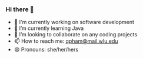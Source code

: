 ### Hi there 👋

<!--
**phamthucquyen/phamthucquyen** is a ✨ _special_ ✨ repository because its `README.md` (this file) appears on your GitHub profile.

Here are some ideas to get you started:

- 🔭 I’m currently working on software development
- 🌱 I’m currently learning Java
- 👯 I’m looking to collaborate on any coding projects
- 📫 How to reach me: qpham@mail.wlu.edu
- 😄 Pronouns: she/her/hers

-->
- 🔭 I'm currently working on software development
- 🌱 I’m currently learning Java
- 👯 I’m looking to collaborate on any coding projects
- 📫 How to reach me: qpham@mail.wlu.edu
- 😄 Pronouns: she/her/hers
